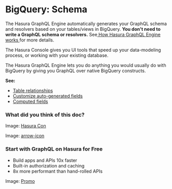 # BigQuery: Schema

The Hasura GraphQL Engine automatically generates your GraphQL schema and resolvers based on your tables/views in
BigQuery. **You don't need to write a GraphQL schema or resolvers.** See[ How Hasura GraphQL Engine works ](https://hasura.io/docs/latest/getting-started/how-it-works/index/)for more details.

The Hasura Console gives you UI tools that speed up your data-modeling process, or working with your existing database.

The Hasura GraphQL Engine lets you do anything you would usually do with BigQuery by giving you GraphQL over native
BigQuery constructs.

 **See:** 

- [ Table relationships ](https://hasura.io/docs/latest/schema/bigquery/table-relationships/index/)
- [ Customize auto-generated fields ](https://hasura.io/docs/latest/schema/bigquery/custom-field-names/)
- [ Computed fields ](https://hasura.io/docs/latest/schema/bigquery/computed-fields/)


### What did you think of this doc?

Image: [ Hasura Con ](https://res.cloudinary.com/dh8fp23nd/image/upload/v1686154570/hasura-con-2023/has-con-light-date_r2a2ud.png)

Image: [ arrow-icon ](https://res.cloudinary.com/dh8fp23nd/image/upload/v1683723549/main-web/chevron-right_ldbi7d.png)

### Start with GraphQL on Hasura for Free

- Build apps and APIs 10x faster
- Built-in authorization and caching
- 8x more performant than hand-rolled APIs


Image: [ Promo ](https://hasura.io/docs/assets/images/hasura-free-ff60e409244e0ea12b5a3045d1a9096b.png)